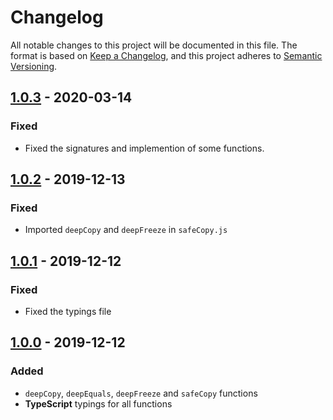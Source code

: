 <!-- markdownlint-disable MD024 -->

# Changelog #

All notable changes to this project will be documented in this file.
The format is based on [Keep a Changelog](https://keepachangelog.com/en/1.0.0/),
and this project adheres to [Semantic Versioning](https://semver.org/spec/v2.0.0.html).

## [1.0.3] - 2020-03-14 ##

[1.0.3]: https://github.com/mfederczuk/deeptools/compare/v1.0.2...v1.0.3

### Fixed ###

* Fixed the signatures and implemention of some functions.

## [1.0.2] - 2019-12-13 ##

[1.0.2]: https://github.com/mfederczuk/deeptools/compare/v1.0.1...v1.0.2

### Fixed ###

* Imported `deepCopy` and `deepFreeze` in `safeCopy.js`

## [1.0.1] - 2019-12-12 ##

[1.0.1]: https://github.com/mfederczuk/deeptools/compare/v1.0.0...v1.0.1

### Fixed ###

* Fixed the typings file

## [1.0.0] - 2019-12-12 ##

[1.0.0]: https://github.com/mfederczuk/deeptools/releases/tag/v1.0.0

### Added ###

* `deepCopy`, `deepEquals`, `deepFreeze` and `safeCopy` functions
* **TypeScript** typings for all functions
